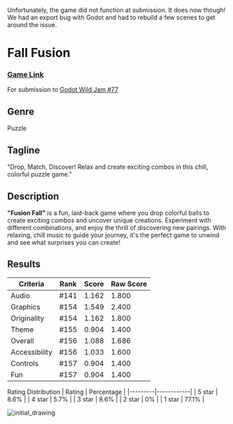 Unfortunately, the game did not function at submission. It does now though! We had an export bug with Godot and had to rebuild a few scenes to get around the issue.

# Fall Fusion

### [Game Link]([https://lethalgem.itch.io/jump-shot](https://chapothegoat.itch.io/fall-fusion))

For submission to [Godot Wild Jam #77](https://itch.io/jam/godot-wild-jam-77)

## Genre

Puzzle

## Tagline

"Drop, Match, Discover! Relax and create exciting combos in this chill, colorful puzzle game."

## Description

**"Fusion Fall"** is a fun, laid-back game where you drop colorful balls to create exciting combos and uncover unique creations. Experiment with different combinations, and enjoy the thrill of discovering new pairings. With relaxing, chill music to guide your journey, it's the perfect game to unwind and see what surprises you can create!

## Results
| Criteria     | Rank | Score  | Raw Score |
|--------------|------|--------|-----------|
| Audio        | #141 | 1.162  | 1.800     |
| Graphics     | #154 | 1.549  | 2.400     |
| Originality  | #154 | 1.162  | 1.800     |
| Theme        | #155 | 0.904  | 1.400     |
| Overall      | #156 | 1.088  | 1.686     |
| Accessibility| #156 | 1.033  | 1.600     |
| Controls     | #157 | 0.904  | 1.400     |
| Fun          | #157 | 0.904  | 1.400     |

Rating Distribution
| Rating  | Percentage |
|---------|------------|
| 5 star  | 8.6%      |
| 4 star  | 5.7%      |
| 3 star  | 8.6%      |
| 2 star  | 0%        |
| 1 star  | 77.1%       |


![initial_drawing](https://github.com/user-attachments/assets/24663d0a-5c78-4287-8637-3c32393a2fbe)
